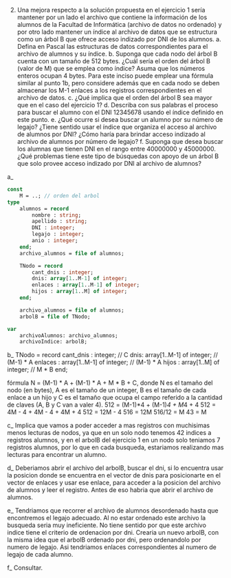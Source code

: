 2. Una mejora respecto a la solución propuesta en el ejercicio 1 sería mantener por un
lado el archivo que contiene la información de los alumnos de la Facultad de
Informática (archivo de datos no ordenado) y por otro lado mantener un índice al
archivo de datos que se estructura como un árbol B que ofrece acceso indizado por
DNI de los alumnos.
    a. Defina en Pascal las estructuras de datos correspondientes para el archivo de
alumnos y su índice.
    b. Suponga que cada nodo del árbol B cuenta con un tamaño de 512 bytes. ¿Cuál
sería el orden del árbol B (valor de M) que se emplea como índice? Asuma que
los números enteros ocupan 4 bytes. Para este inciso puede emplear una fórmula
similar al punto 1b, pero considere además que en cada nodo se deben
almacenar los M-1 enlaces a los registros correspondientes en el archivo de
datos.
    c. ¿Qué implica que el orden del árbol B sea mayor que en el caso del ejercicio 1?
    d. Describa con sus palabras el proceso para buscar el alumno con el DNI 12345678
usando el índice definido en este punto.
    e. ¿Qué ocurre si desea buscar un alumno por su número de legajo? ¿Tiene sentido
usar el índice que organiza el acceso al archivo de alumnos por DNI? ¿Cómo
haría para brindar acceso indizado al archivo de alumnos por número de legajo?
    f. Suponga que desea buscar los alumnas que tienen DNI en el rango entre
40000000 y 45000000. ¿Qué problemas tiene este tipo de búsquedas con apoyo
de un árbol B que solo provee acceso indizado por DNI al archivo de alumnos?

a_
``` pascal
const 
    M = ..; // orden del arbol
type
    alumnos = record
        nombre : string;
        apellido : string;
        DNI : integer;
        legajo : integer;
        anio : integer;
    end;
    archivo_alumnos = file of alumnos;

    TNodo = record
        cant_dnis : integer;
        dnis: array[1..M-1] of integer;
        enlaces : array[1..M-1] of integer;
        hijos : array[1..M] of integer;
    end;

    archivo_alumnos = file of alumnos;
    arbolB = file of TNodo;

var
    archivoAlumnos: archivo_alumnos;
    archivoIndice: arbolB;
```

b_ 
TNodo = record
    cant_dnis : integer; // C
    dnis: array[1..M-1] of integer; // (M-1) * A
    enlaces : array[1..M-1] of integer; // (M-1) * A
    hijos : array[1..M] of integer; // M * B
end;

fórmula N = (M-1) * A + (M-1) * A + M * B + C, donde N es el tamaño del nodo (en bytes), A es el tamaño de un integer, B es el tamaño de cada enlace a un hijo y C es el tamaño que ocupa el campo referido a la cantidad de claves (A, B y C van a valer 4).
512 = (M-1)*4 + (M-1)*4 + M*4 + 4
512 = 4M - 4 + 4M - 4 + 4M + 4
512 = 12M - 4
516 = 12M
516/12 = M
43 = M

c_ Implica que vamos a poder acceder a mas registros con muchisimas menos lecturas de nodos, ya que en un solo nodo
tenemos 42 indices a registros alumnos, y en el arbolB del ejercicio 1 en un nodo solo teniamos 7 registros alumnos, por lo 
que en cada busqueda, estariamos realizando mas lecturas para encontrar un alumno.

d_ Deberiamos abrir el archivo del arbolB, buscar el dni, si lo encuentra usar la posicion donde se encuentra en el vector de dnis
para posicionarte en el vector de enlaces y usar ese enlace, para acceder a la posicion del archivo de alumnos y leer el registro. 
Antes de eso habria que abrir el archivo de alumnos.

e_ Tendriamos que recorrer el archivo de alumnos desordenado hasta que encontremos el legajo adecuado. Al no estar ordenado este archivo
la busqueda seria muy ineficiente.
No tiene sentido por que este archivo indice tiene el criterio de ordenacion por dni.
Crearia un nuevo arbolB, con la misma idea que el arbolB ordenado por dni, pero ordenandolo por numero de legajo. Asi tendriamos enlaces
correspondientes al numero de legajo de cada alumno.

f_ Consultar.